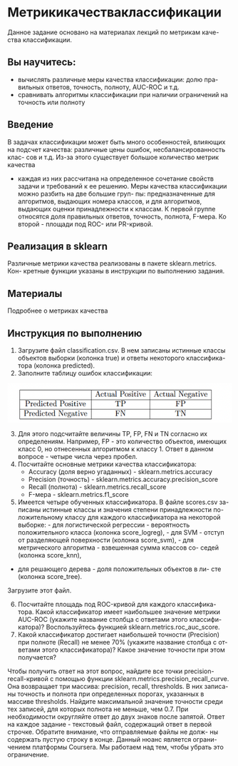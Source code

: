 # Метрикикачестваклассификации

Данное задание основано на материалах лекций по метрикам каче-
ства классификации.

## Вы научитесь:

- вычислять различные меры качества классификации: долю пра-
    вильных ответов, точность, полноту, AUC-ROC и т.д.
- сравнивать алгоритмы классификации при наличии ограничений
    на точность или полноту

## Введение

В задачах классификации может быть много особенностей, влияющих на
подсчет качества: различные цены ошибок, несбалансированность клас-
сов и т.д. Из-за этого существует большое количество метрик качества
- каждая из них рассчитана на определенное сочетание свойств задачи
и требований к ее решению.
Меры качества классификации можно разбить на две большие груп-
пы: предназначенные для алгоритмов, выдающих номера классов, и для
алгоритмов, выдающих оценки принадлежности к классам. К первой
группе относятся доля правильных ответов, точность, полнота, F-мера.
Ко второй - площади под ROC- или PR-кривой.

## Реализация в sklearn

Различные метрики качества реализованы в пакете sklearn.metrics. Кон-
кретные функции указаны в инструкции по выполнению задания.


## Материалы

Подробнее о метриках качества

## Инструкция по выполнению

1. Загрузите файл classification.csv. В нем записаны истинные классы
    объектов выборки (колонка true) и ответы некоторого классифика-
    тора (колонка predicted).
2. Заполните таблицу ошибок классификации:

![image](_assignment_01.png)

3. Для этого подсчитайте величины TP, FP, FN и TN согласно их
    определениям. Например, FP - это количество объектов, имеющих
    класс 0, но отнесенных алгоритмом к классу 1. Ответ в данном
    вопросе - четыре числа через пробел.
4. Посчитайте основные метрики качества классификатора:
    - Accuracy (доля верно угаданных) - sklearn.metrics.accuracy
    - Precision (точность) - sklearn.metrics.accuracy.precision_score
    - Recall (полнота) - sklearn.metrics.recall_score
    - F-мера - sklearn.metrics.f1_score
5. Имеется четыре обученных классификатора. В файле scores.csv за-
    писаны истинные классы и значения степени принадлежности по-
    ложительному классу для каждого классификатора на некоторой
    выборке:
       - для логистической регрессии - вероятность положительного
          класса (колонка score_logreg),
       - для SVM - отступ от разделяющей поверхности (колонка score_svm),
       - для метрического алгоритма - взвешенная сумма классов со-
          седей (колонка score_knn),


- для решающего дерева - доля положительных объектов в ли-
    сте (колонка score_tree).


Загрузите этот файл.

6. Посчитайте площадь под ROC-кривой для каждого классифика-
    тора. Какой классификатор имеет наибольшее значение метрики
    AUC-ROC (укажите название столбца с ответами этого классифи-
    катора)? Воспользуйтесь функцией sklearn.metrics.roc_auc_score.
7. Какой классификатор достигает наибольшей точности (Precision)
    при полноте (Recall) не менее 70% (укажите название столбца с от-
    ветами этого классификатора)? Какое значение точности при этом
    получается?

Чтобы получить ответ на этот вопрос, найдите все точки precision-
recall-кривой с помощью функции sklearn.metrics.precision_recall_curve.
Она возвращает три массива: precision, recall, thresholds. В них записа-
ны точность и полнота при определенных порогах, указанных в массиве
thresholds. Найдите максимальной значение точности среди тех записей,
для которых полнота не меньше, чем 0.7.
При необходимости округляйте ответ до двух знаков после запятой.
Ответ на каждое задание - текстовый файл, содержащий ответ в
первой строчке. Обратите внимание, что отправляемые файлы не долж-
ны содержать пустую строку в конце. Данный нюанс является ограни-
чением платформы Coursera. Мы работаем над тем, чтобы убрать это
ограничение.


